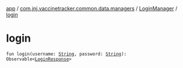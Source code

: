 [app](../../index.md) / [com.jnj.vaccinetracker.common.data.managers](../index.md) / [LoginManager](index.md) / [login](./login.md)

# login

`fun login(username: `[`String`](https://kotlinlang.org/api/latest/jvm/stdlib/kotlin/-string/index.html)`, password: `[`String`](https://kotlinlang.org/api/latest/jvm/stdlib/kotlin/-string/index.html)`): Observable<`[`LoginResponse`](../../com.jnj.vaccinetracker.common.data.models.api.response/-login-response/index.md)`>`